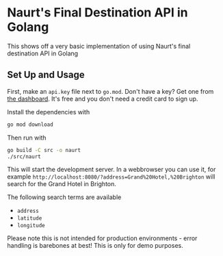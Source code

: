 # Naurt's Final Destination API in Golang

This shows off a very basic implementation of using Naurt's final destination API
in Golang

## Set Up and Usage 

First, make an `api.key` file next to `go.mod`. 
Don't have a key? Get one from [the dashboard](https://dashboard.naurt.com/sign-up).
It's free and you don't need a credit card to sign up.

Install the dependencies with 

```bash
go mod download
```

Then run with 

```bash
go build -C src -o naurt
./src/naurt
```

This will start the development server. In a webbrowser you can use it, 
for example `http://localhost:8080/?address=Grand%20Hotel,%20Brighton` will 
search for the Grand Hotel in Brighton.

The following search terms are available

- `address`
- `latitude`
- `longitude`

Please note this is not intended for production environments - error handling is 
barebones at best! This is only for demo purposes.
